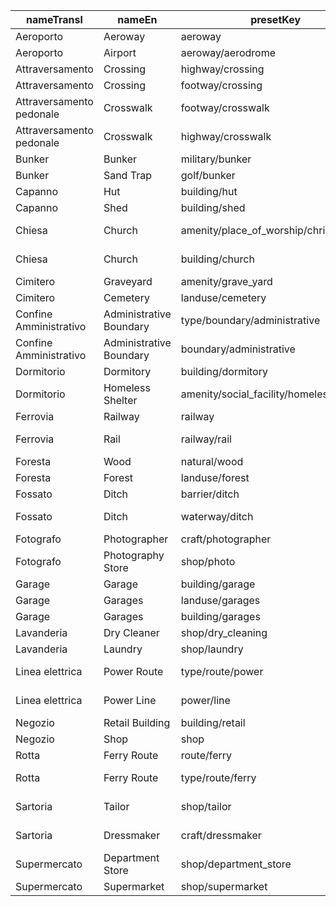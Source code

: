|nameTransl|nameEn|presetKey|searchable|icon|tags0|tags1|tags2|tags3|tags4|geometryArea|geometryLine|geometryPoint|geometryVertex|geometryRelation|
| ------ | ------ | ------ | ------ | ------ | ------ | ------ | ------ | ------ | ------ | ------ | ------ | ------ | ------ | ------ |
|Aeroporto|Aeroway|aeroway| |airport|aeroway=*| | | | |area|line|point|vertex| |
|Aeroporto|Airport|aeroway/aerodrome| |airport|aeroway=aerodrome| | | | |area| |point| | |
|Attraversamento|Crossing|highway/crossing| | |highway=crossing| | | | | | | |vertex| |
|Attraversamento|Crossing|footway/crossing| | |highway=footway|footway=crossing| | | | |line| | | |
|Attraversamento pedonale|Crosswalk|footway/crosswalk| | |highway=footway|footway=crossing|crossing=zebra| | | |line| | | |
|Attraversamento pedonale|Crosswalk|highway/crosswalk| | |highway=crossing|crossing=zebra| | | | | | |vertex| |
|Bunker|Bunker|military/bunker| | |military=bunker| | | | |area| |point|vertex| |
|Bunker|Sand Trap|golf/bunker| |golf|golf=bunker|natural=sand| | | |area| | | | |
|Capanno|Hut|building/hut| | |building=hut| | | | |area| |point| | |
|Capanno|Shed|building/shed| |building|building=shed| | | | |area| |point| | |
|Chiesa|Church|amenity/place_of_worship/christian| |religious-christian|amenity=place_of_worship|religion=christian| | | |area| |point| | |
|Chiesa|Church|building/church| |place-of-worship|building=church| | | | |area| |point| | |
|Cimitero|Graveyard|amenity/grave_yard| |cemetery|amenity=grave_yard| | | | |area| |point| | |
|Cimitero|Cemetery|landuse/cemetery| |cemetery|landuse=cemetery| | | | |area| | | | |
|Confine Amministrativo|Administrative Boundary|type/boundary/administrative| |boundary|type=boundary|boundary=administrative| | | | | | | |relation|
|Confine Amministrativo|Administrative Boundary|boundary/administrative| | |boundary=administrative| | | | | |line| | | |
|Dormitorio|Dormitory|building/dormitory| |building|building=dormitory| | | | |area| |point| | |
|Dormitorio|Homeless Shelter|amenity/social_facility/homeless_shelter| | |amenity=social_facility|social_facility=shelter|social_facility:for=homeless| | |area| |point| | |
|Ferrovia|Railway|railway| | |railway=*| | | | |area|line|point|vertex| |
|Ferrovia|Rail|railway/rail| |railway-rail|railway=rail| | | | | |line| | | |
|Foresta|Wood|natural/wood| |park2|natural=wood| | | | |area| |point| | |
|Foresta|Forest|landuse/forest| |park2|landuse=forest| | | | |area| | | | |
|Fossato|Ditch|barrier/ditch| | |barrier=ditch| | | | |area|line| | | |
|Fossato|Ditch|waterway/ditch| |waterway-ditch|waterway=ditch| | | | | |line| | | |
|Fotografo|Photographer|craft/photographer| |camera|craft=photographer| | | | |area| |point| | |
|Fotografo|Photography Store|shop/photo| |camera|shop=photo| | | | |area| |point| | |
|Garage|Garage|building/garage| |warehouse|building=garage| | | | |area| |point| | |
|Garage|Garages|landuse/garages| | |landuse=garages| | | | |area| | | | |
|Garage|Garages|building/garages| |warehouse|building=garages| | | | |area| |point| | |
|Lavanderia|Dry Cleaner|shop/dry_cleaning| |shop|shop=dry_cleaning| | | | |area| |point| | |
|Lavanderia|Laundry|shop/laundry| |laundry|shop=laundry| | | | |area| |point| | |
|Linea elettrica|Power Route|type/route/power| |route-power|type=route|route=power| | | | | | | |relation|
|Linea elettrica|Power Line|power/line| |power-line|power=line| | | | | |line| | | |
|Negozio|Retail Building|building/retail| |building|building=retail| | | | |area| |point| | |
|Negozio|Shop|shop| |shop|shop=*| | | | |area| |point| | |
|Rotta|Ferry Route|route/ferry| |ferry|route=ferry| | | | | |line| | | |
|Rotta|Ferry Route|type/route/ferry| |route-ferry|type=route|route=ferry| | | | | | | |relation|
|Sartoria|Tailor|shop/tailor| |clothing-store|shop=tailor| | | | |area| |point| | |
|Sartoria|Dressmaker|craft/dressmaker| |clothing-store|craft=dressmaker| | | | |area| |point| | |
|Supermercato|Department Store|shop/department_store| |shop|shop=department_store| | | | |area| |point| | |
|Supermercato|Supermarket|shop/supermarket| |grocery|shop=supermarket| | | | |area| |point| | |
